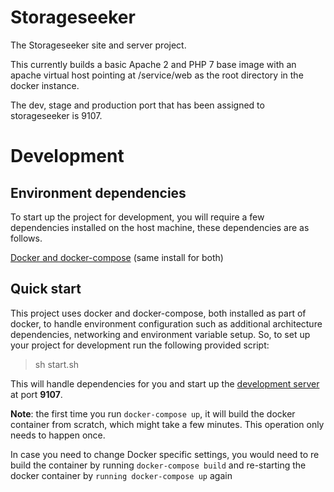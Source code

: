 # Storageseeker

The Storageseeker site and server project.


This currently builds a basic Apache 2 and PHP 7 base image with an apache virtual host pointing at /service/web as the root directory in the docker instance.

The dev, stage and production port that has been assigned to storageseeker is 9107.

# Development

## Environment dependencies

To start up the project for development, you will require a few dependencies installed on the host machine, these dependencies are as follows.

[Docker and docker-compose](https://www.docker.com/community-edition) (same install for both) 


## Quick start

This project uses docker and docker-compose, both installed as part of docker, to handle environment configuration such as additional architecture dependencies, networking and environment variable setup. So, to set up your project for development run the following provided script:

> sh start.sh 

This will handle dependencies for you and start up the [development server](http://localhost:9107) at port **9107**.


**Note**: the first time you run `docker-compose up`, it will build the docker container from scratch, which might take a few minutes. This operation only needs to happen once. 

In case you need to change Docker specific settings, you would need to re build the container by running `docker-compose build` and re-starting the docker container by `running docker-compose up` again



